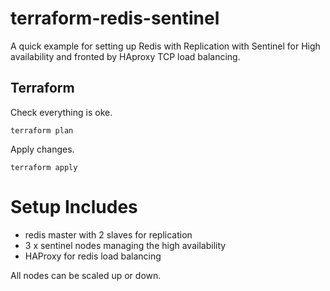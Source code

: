 # terraform-redis-sentinel
A quick example for setting up Redis with Replication with Sentinel for High availability and fronted by HAproxy TCP load balancing.

## Terraform

Check everything is oke.

`terraform plan`

Apply changes.

`terraform apply`

# Setup Includes

* redis master with 2 slaves for replication
* 3 x sentinel nodes managing the high availability
* HAProxy for redis load balancing 

All nodes can be scaled up or down.